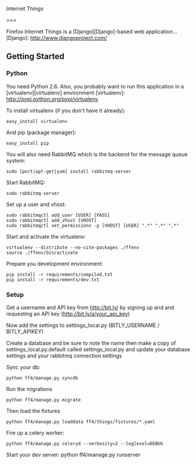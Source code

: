 Internet Things

===

Firefox Internet Things is a [Django][Django]-based web application...
[Django]: http://www.djangoproject.com/

Getting Started
---

### Python 

You need Python 2.6. Also, you probably want to run this application in a
[virtualenv][virtualenv] environment
[virtualenv]: http://pypi.python.org/pypi/virtualenv

To install virtualenv (if you don't have it already):

    easy_install virtualenv

And pip (package manager):

    easy_install pip

You will also need RabbitMQ which is the backend for the message queue system:

    sudo [port|apt-get|yum] install rabbitmq-server

Start RabbitMQ:

    sudo rabbitmq-server

Set up a user and vhost:

    sudo rabbitmqctl add_user [USER] [PASS]
    sudo rabbitmqctl add_vhost [VHOST]
    sudo rabbitmqctl set_permissions -p [VHOST] [USER] ".*" ".*" ".*"

Start and activate the virtualenv:

    virtualenv --distribute --no-site-packages ./ffenv
    source ./ffenv/bin/activate

Prepare you development environment:

    pip install -r requirements/compiled.txt
    pip install -r requirements/dev.txt

### Setup

Get a username and API key from http://bit.ly/ by signing up and and requesting an API key (http://bit.ly/a/your_api_key)

Now add the settings to settings_local.py (BITLY_USERNAME / BITLY_APIKEY)

Create a database and be sure to note the name then make a copy of settings_local.py.default called settings_local.py and update your database settings and your rabbitmq connection settings

Sync your db:

	python ff4/manage.py syncdb

Run the migrations

    python ff4/manage.py migrate

Then load the fixtures

    python ff4/manage.py loaddata ff4/things/fixtures/*.yaml

Fire up a celery worker:

    python ff4/manage.py celeryd --verbosity=2 --loglevel=DEBUG

Start your dev server:
    python ff4/manage.py runserver
